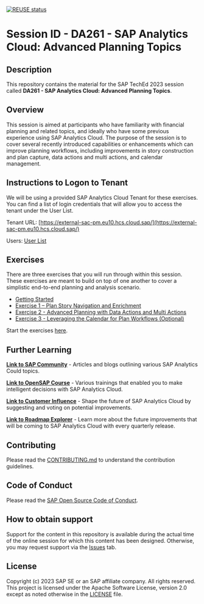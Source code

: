 [![REUSE status](https://api.reuse.software/badge/github.com/SAP-samples/teched2023-DA261)](https://api.reuse.software/info/github.com/SAP-samples/teched2023-DA261)

# Session ID - DA261 - SAP Analytics Cloud:  Advanced Planning Topics

## Description

This repository contains the material for the SAP TechEd 2023 session called **DA261 - SAP Analytics Cloud: Advanced Planning Topics**.

## Overview

This session is aimed at participants who have familiarity with financial planning and related topics, and ideally who have some previous experience using SAP Analytics Cloud. The purpose of the session is to cover several recently introduced capabilities or enhancements which can improve planning workflows, including improvements in story construction and plan capture, data actions and multi actions, and calendar management.

## Instructions to Logon to Tenant

We will be using a provided SAP Analytics Cloud Tenant for these exercises. You can find a list of login credentials that will allow you to access the tenant under the User List.

Tenant URL:
[https://external-sac-pm.eu10.hcs.cloud.sap/](https://external-sac-pm.eu10.hcs.cloud.sap/)

Users: [User List](https://docs.google.com/spreadsheets/d/1O0OeV8p_PGI7p1wCSjixx1rcGT36jCRgkCMv7jbnpuk/edit?usp=sharing "https://docs.google.com/spreadsheets/d/1O0OeV8p_PGI7p1wCSjixx1rcGT36jCRgkCMv7jbnpuk/edit?usp=sharing")

## Exercises

There are three exercises that you will run through within this session. These exercises are meant to build on top of one another to cover a simplistic end-to-end planning and analysis scenario.

* [Getting Started](https://github.com/SAP-samples/teched2023-DA261/tree/main/exercises/GettingStarted)
* [Exercise 1 – Plan Story Navigation and Enrichment](https://github.com/SAP-samples/teched2023-DA261/tree/main/exercises/ex1)
* [Exercise 2 - Advanced Planning with Data Actions and Multi Actions](https://github.com/SAP-samples/teched2023-DA261/tree/main/exercises/ex2)
* [Exercise 3 - Leveraging the Calendar for Plan Workflows (Optional)](https://github.com/SAP-samples/teched2023-DA261/tree/main/exercises/ex3)

Start the exercises [here](https://github.com/SAP-samples/teched2023-DA261/tree/main/exercises/GettingStarted).

## Further Learning

[**Link to SAP Community**](https://community.sap.com/topics/cloud-analytics "https://community.sap.com/topics/cloud-analytics") - Articles and blogs outlining various SAP Analytics Could topics.

[**Link to OpenSAP Course**](https://open.sap.com/courses/sac1 "https://open.sap.com/courses/sac1") - Various trainings that enabled you to make intelligent decisions with SAP Analytics Cloud.

[**Link to Customer Influence**](https://influence.sap.com/sap/ino/#/campaign/884 "https://influence.sap.com/sap/ino/#/campaign/884") - Shape the future of SAP Analytics Cloud by suggesting and voting on potential improvements.

[**Link to Roadmap Explorer**](https://roadmaps.sap.com/board?PRODUCT=67838200100800006884&range=CURRENT-LAST#Q3%202023 "https://roadmaps.sap.com/board?PRODUCT=67838200100800006884&amp;range=CURRENT-LAST#Q3%202023") - Learn more about the future improvements that will be coming to SAP Analytics Cloud with every quarterly release.

## Contributing

Please read the [CONTRIBUTING.md](./CONTRIBUTING.md) to understand the contribution guidelines.

## Code of Conduct

Please read the [SAP Open Source Code of Conduct](https://github.com/SAP-samples/.github/blob/main/CODE_OF_CONDUCT.md).

## How to obtain support

Support for the content in this repository is available during the actual time of the online session for which this content has been designed. Otherwise, you may request support via the [Issues](../../issues) tab.

## License

Copyright (c) 2023 SAP SE or an SAP affiliate company. All rights reserved. This project is licensed under the Apache Software License, version 2.0 except as noted otherwise in the [LICENSE](LICENSES/Apache-2.0.txt) file.
